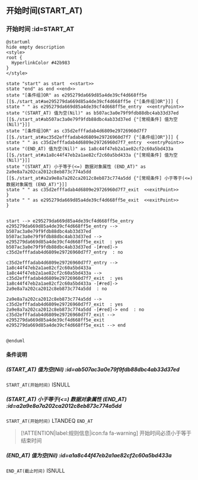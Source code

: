 ## 开始时间(START_AT) <!-- {docsify-ignore-all} -->

   

### 开始时间 :id=START_AT

```plantuml
@startuml
hide empty description
<style>
root {
  HyperlinkColor #42b983
}
</style>

state "start" as start  <<start>>
state "end" as end <<end>>
state "[条件组]OR" as e295279da669d85a4de39cf4d668ff5e [[$./start_at#ae295279da669d85a4de39cf4d668ff5e {"[条件组]OR"}]] {
state " " as e295279da669d85a4de39cf4d668ff5e_entry  <<entryPoint>>
state "(START_AT) 值为空(Nil)" as b507ac3a0e79f9fdb88dbc4ab33d37ed [[$./start_at#ab507ac3a0e79f9fdb88dbc4ab33d37ed {"[常规条件] 值为空(Nil)"}]]
state "[条件组]OR" as c35d2efffadab4d6809e29726960d7f7 [[$./start_at#ac35d2efffadab4d6809e29726960d7f7 {"[条件组]OR"}]] {
state " " as c35d2efffadab4d6809e29726960d7f7_entry  <<entryPoint>>
state "(END_AT) 值为空(Nil)" as 1a8c44f47eb2a1ae82cf2c60a5bd433a [[$./start_at#a1a8c44f47eb2a1ae82cf2c60a5bd433a {"[常规条件] 值为空(Nil)"}]]
state "(START_AT) 小于等于(<=) 数据对象属性 (END_AT)" as 2a9e8a7a202ca2012c8eb873c774a5dd [[$./start_at#a2a9e8a7a202ca2012c8eb873c774a5dd {"[常规条件] 小于等于(<=) 数据对象属性 (END_AT)"}]]
state " " as c35d2efffadab4d6809e29726960d7f7_exit  <<exitPoint>>
}
state " " as e295279da669d85a4de39cf4d668ff5e_exit  <<exitPoint>>
}


start --> e295279da669d85a4de39cf4d668ff5e_entry 
e295279da669d85a4de39cf4d668ff5e_entry --> b507ac3a0e79f9fdb88dbc4ab33d37ed 
b507ac3a0e79f9fdb88dbc4ab33d37ed --> e295279da669d85a4de39cf4d668ff5e_exit  : yes
b507ac3a0e79f9fdb88dbc4ab33d37ed -[#red]-> c35d2efffadab4d6809e29726960d7f7_entry  : no

c35d2efffadab4d6809e29726960d7f7_entry --> 1a8c44f47eb2a1ae82cf2c60a5bd433a 
1a8c44f47eb2a1ae82cf2c60a5bd433a --> c35d2efffadab4d6809e29726960d7f7_exit  : yes
1a8c44f47eb2a1ae82cf2c60a5bd433a -[#red]-> 2a9e8a7a202ca2012c8eb873c774a5dd  : no

2a9e8a7a202ca2012c8eb873c774a5dd --> c35d2efffadab4d6809e29726960d7f7_exit  : yes
2a9e8a7a202ca2012c8eb873c774a5dd -[#red]-> end  : no
c35d2efffadab4d6809e29726960d7f7_exit --> e295279da669d85a4de39cf4d668ff5e_exit 
e295279da669d85a4de39cf4d668ff5e_exit --> end 


@enduml
```

#### 条件说明

##### (START_AT) 值为空(Nil) :id=ab507ac3a0e79f9fdb88dbc4ab33d37ed



`START_AT(开始时间)` ISNULL 

##### (START_AT) 小于等于(<=) 数据对象属性 (END_AT) :id=a2a9e8a7a202ca2012c8eb873c774a5dd



`START_AT(开始时间)` LTANDEQ  `END_AT`

> [!ATTENTION|label:规则信息|icon:fa fa-warning]
> 开始时间必须小于等于结束时间


##### (END_AT) 值为空(Nil) :id=a1a8c44f47eb2a1ae82cf2c60a5bd433a



`END_AT(截止时间)` ISNULL 






